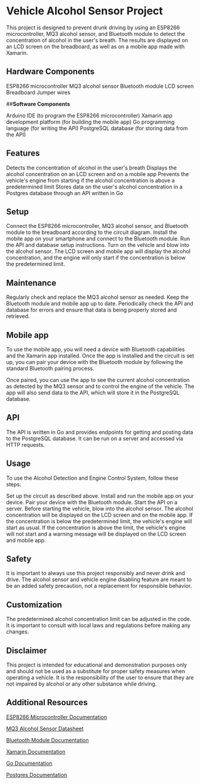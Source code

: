 # **Vehicle Alcohol Sensor Project**

This project is designed to prevent drunk driving by using an ESP8266 microcontroller, MQ3 alcohol sensor, and Bluetooth module to detect the concentration of alcohol in the user's breath. The results are displayed on an LCD screen on the breadboard, as well as on a mobile app made with Xamarin.


## **Hardware Components**

ESP8266 microcontroller
MQ3 alcohol sensor
Bluetooth module
LCD screen
Breadboard
Jumper wires




##**Software Components**

Arduino IDE (to program the ESP8266 microcontroller)
Xamarin app development platform (for building the mobile app)
Go programming language (for writing the API)
PostgreSQL database (for storing data from the API)



## **Features**

Detects the concentration of alcohol in the user's breath
Displays the alcohol concentration on an LCD screen and on a mobile app
Prevents the vehicle's engine from starting if the alcohol concentration is above a predetermined limit
Stores data on the user's alcohol concentration in a Postgres database through an API written in Go



## **Setup**

Connect the ESP8266 microcontroller, MQ3 alcohol sensor, and Bluetooth module to the breadboard according to the circuit diagram.
Install the mobile app on your smartphone and connect to the Bluetooth module.
Run the API and database setup instructions.
Turn on the vehicle and blow into the alcohol sensor. The LCD screen and mobile app will display the alcohol concentration, and the engine will only start if the concentration is below the predetermined limit.



## **Maintenance**

Regularly check and replace the MQ3 alcohol sensor as needed.
Keep the Bluetooth module and mobile app up to date.
Periodically check the API and database for errors and ensure that data is being properly stored and retrieved.



## **Mobile app**

To use the mobile app, you will need a device with Bluetooth capabilities and the Xamarin app installed. Once the app is installed and the circuit is set up, you can pair your device with the Bluetooth module by following the standard Bluetooth pairing process.

Once paired, you can use the app to see the current alcohol concentration as detected by the MQ3 sensor and to control the engine of the vehicle. The app will also send data to the API, which will store it in the PostgreSQL database.



## **API**

The API is written in Go and provides endpoints for getting and posting data to the PostgreSQL database. It can be run on a server and accessed via HTTP requests.



## **Usage**

To use the Alcohol Detection and Engine Control System, follow these steps:

Set up the circuit as described above.
Install and run the mobile app on your device.
Pair your device with the Bluetooth module.
Start the API on a server.
Before starting the vehicle, blow into the alcohol sensor.
The alcohol concentration will be displayed on the LCD screen and on the mobile app.
If the concentration is below the predetermined limit, the vehicle's engine will start as usual.
If the concentration is above the limit, the vehicle's engine will not start and a warning message will be displayed on the LCD screen and mobile app.



## **Safety**

It is important to always use this project responsibly and never drink and drive. The alcohol sensor and vehicle engine disabling feature are meant to be an added safety precaution, not a replacement for responsible behavior.



## **Customization**

The predetermined alcohol concentration limit can be adjusted in the code. It is important to consult with local laws and regulations before making any changes.



## **Disclaimer**

This project is intended for educational and demonstration purposes only and should not be used as a substitute for proper safety measures when operating a vehicle. It is the responsibility of the user to ensure that they are not impaired by alcohol or any other substance while driving.



## **Additional Resources**

[ESP8266 Microcontroller Documentation](https://arduino-esp8266.readthedocs.io/en/latest/)

[MQ3 Alcohol Sensor Datasheet](https://www.sparkfun.com/datasheets/Sensors/MQ-3.pdf)

[Bluetooth Module Documentation](https://components101.com/sites/default/files/component_datasheet/HC-05%20Datasheet.pdf)

[Xamarin Documentation](https://learn.microsoft.com/en-us/xamarin/)

[Go Documentation](https://go.dev/doc/)

[Postgres Documentation](https://www.postgresql.org/docs/)
